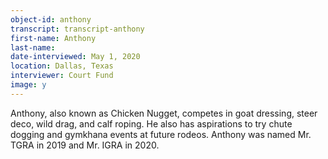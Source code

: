 ```yaml
---
object-id: anthony  
transcript: transcript-anthony  
first-name: Anthony
last-name: 
date-interviewed: May 1, 2020
location: Dallas, Texas
interviewer: Court Fund
image: y
---
```

Anthony, also known as Chicken Nugget, competes in goat dressing, steer deco, wild drag, and calf roping. He also has aspirations to try chute dogging and gymkhana events at future rodeos. Anthony was named Mr. TGRA in 2019 and Mr. IGRA in 2020.   
